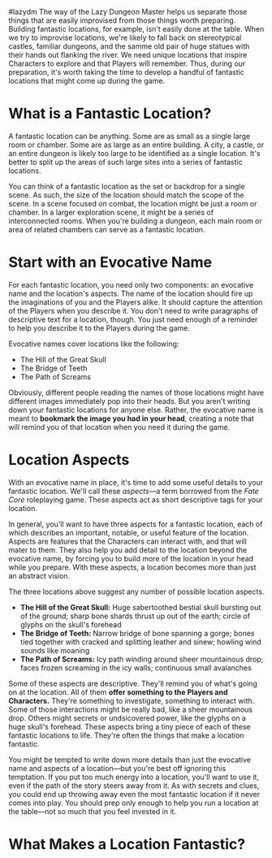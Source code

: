 #lazydm
The way of the Lazy Dungeon Master helps us separate those things that are easily improvised from those things worth preparing. Building fantastic locations, for example, isn't easily done at the table. When we try to improvise locations, we're likely to fall back on stereotypical castles, familiar dungeons, and the samme old pair of huge statues with their hands out flanking the river. We need unique locations that inspire Characters to explore and that Players will remember. Thus, during our preparation, it's worth taking the time to develop a handful of fantastic locations that might come up during the game.

# What is a Fantastic Location?
A fantastic location can be anything. Some are as small as a single large room or chamber. Some are as large as an entire building. A city, a castle, or an entire dungeon is likely too large to be identified as a single location. It's better to split up the areas of such large sites into a series of fantastic locations.

You can think of a fantastic location as the set or backdrop for a single scene. As such, the size of the location should match the scope of the scene. In a scene focused on combat, the location might be just a room or chamber. In a larger exploration scene, it might be a series of interconnected rooms. When you're building a dungeon, each main room or area of related chambers can serve as a fantastic location.

# Start with an Evocative Name
For each fantastic location, you need only two components: an evocative name and the location's aspects. The name of the location should fire up the imaginations of you and the Players alike. It should capture the attention of the Players when you describe it. You don't need to write paragraphs of descriptive text for a location, though. You just need enough of a reminder to help you describe it to the Players during the game.

Evocative names cover locations like the following:

- The Hill of the Great Skull
- The Bridge of Teeth
- The Path of Screams

Obviously, different people reading the names of those locations might have different images immediately pop into their heads. But you aren't writing down your fantastic locations for anyone else. Rather, the evocative name is meant to **bookmark the image you had in your head**, creating a note that will remind you of that location when you need it during the game.

# Location Aspects
With an evocative name in place, it's time to add some useful details to your fantastic location. We'll call these *aspects*—a term borrowed from the *Fate Core* roleplaying game. These aspects act as short descriptive tags for your location.

In general, you'll want to have three aspects for a fantastic location, each of which describes an important, notable, or useful feature of the location. Aspects are features that the Characters can interact with, and that will mater to them. They also help you add detail to the location beyond the evocative name, by forcing you to build more of the location in your head while you prepare. With these aspects, a location becomes more than just an abstract vision.

The three locations above suggest any number of possible location aspects.

- **The Hill of the Great Skull:** Huge sabertoothed bestial skull bursting out of the ground; sharp bone shards thrust up out of the earth; circle of glyphs on the skull's forehead
- **The Bridge of Teeth:** Narrow bridge of bone spanning a gorge; bones tied together with cracked and splitting leather and sinew; howling wind sounds like moaning
- **The Path of Screams:** Icy path winding around sheer mountainous drop; faces frozen screaming in the icy walls; continuous small avalanches

Some of these aspects are descriptive. They'll remind you of what's going on at the location. All of them **offer something to the Players and Characters.** They're something to investigate, something to interact with. Some of those interactions might be really bad, like a sheer mountainous drop. Others might secrets or undsicovered power, like the glyphs on a huge skull's forehead. These aspects bring a tiny piece of each of these fantastic locations to life. They're often the things that make a location fantastic.

You might be tempted to write down more details than just the evocative name and aspects of a location—but you're best off ignoring this temptation. If you put too much energy into a location, you'll want to use it, even if the path of the story steers away from it. As with secrets and clues, you could end up throwing away even the most fantastic location if it never comes into play. You should prep only enough to help you run a location at the table—not so much that you feel invested in it.

# What Makes a Location Fantastic?
